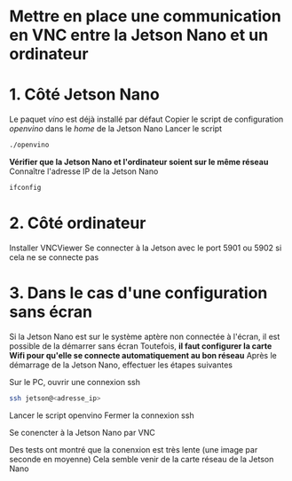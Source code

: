 # Mettre en place une communication en VNC entre la Jetson Nano et un ordinateur
# 1. Côté Jetson Nano
Le paquet *vino* est déjà installé par défaut
Copier le script de configuration *openvino* dans le *home* de la Jetson Nano
Lancer le script
```sh
./openvino
```

**Vérifier que la Jetson Nano et l'ordinateur soient sur le même réseau**
Connaître l'adresse IP de la Jetson Nano
```sh
ifconfig
```

# 2. Côté ordinateur
Installer VNCViewer
Se connecter à la Jetson avec le port 5901 ou 5902 si cela ne se connecte pas

# 3. Dans le cas d'une configuration sans écran
Si la Jetson Nano est sur le système aptère non connectée à l'écran, il est possible de la démarrer sans écran
Toutefois, **il faut configurer la carte Wifi pour qu'elle se connecte automatiquement au bon réseau**
Après le démarrage de la Jetson Nano, effectuer les étapes suivantes

Sur le PC, ouvrir une connexion ssh
```sh
ssh jetson@<adresse_ip>
```
Lancer le script openvino
Fermer la connexion ssh

Se conencter à la Jetson Nano par VNC

Des tests ont montré que la conenxion est très lente (une image par seconde en moyenne)
Cela semble venir de la carte réseau de la Jetson Nano

